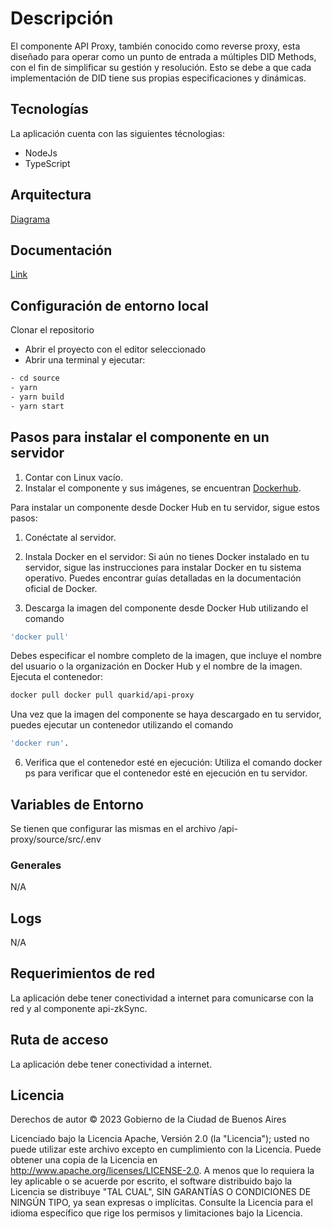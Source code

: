 # Descripción

El componente API Proxy, también conocido como reverse proxy, esta diseñado para
operar como un punto de entrada a múltiples DID Methods, con el fin de simplificar su gestión y
resolución. Esto se debe a que cada implementación de DID tiene sus propias especificaciones
y dinámicas.

## Tecnologías

La aplicación cuenta con las siguientes técnologias:

* NodeJs
* TypeScript
  
## Arquitectura
[Diagrama](https://docs.quarkid.org/Arquitectura/)

## Documentación
[Link](https://docs.quarkid.org/Arquitectura/componentes/)

## Configuración de entorno local
Clonar el repositorio

- Abrir el proyecto con el editor seleccionado
- Abrir una terminal y ejecutar:

```bash
- cd source
- yarn
- yarn build
- yarn start
```

## Pasos para instalar el componente en un servidor

1. Contar con Linux vacío. 
2. Instalar el componente y sus imágenes, se encuentran [Dockerhub](https://hub.docker.com/r/quarkid/api-proxy). 

Para instalar un componente desde Docker Hub en tu servidor, sigue estos pasos:

1. Conéctate al servidor.

2. Instala Docker en el servidor:
Si aún no tienes Docker instalado en tu servidor, sigue las instrucciones para instalar Docker en tu sistema operativo. Puedes encontrar guías detalladas en la documentación oficial de Docker.

3. Descarga la imagen del componente desde Docker Hub utilizando el comando
   
```bash
'docker pull'
```

Debes especificar el nombre completo de la imagen, que incluye el nombre del usuario o la organización en Docker Hub y el nombre de la imagen. Ejecuta el contenedor: 

```bash
docker pull docker pull quarkid/api-proxy
```

Una vez que la imagen del componente se haya descargado en tu servidor, puedes ejecutar un contenedor utilizando el comando

```bash
'docker run'.
```

6. Verifica que el contenedor esté en ejecución:
Utiliza el comando docker ps para verificar que el contenedor esté en ejecución en tu servidor.


## Variables de Entorno

Se tienen que configurar las mismas en el archivo /api-proxy/source/src/.env

### Generales

N/A

## Logs

N/A

## Requerimientos de red

La aplicación debe tener conectividad a internet para comunicarse con la red y al componente api-zkSync.

## Ruta de acceso
La aplicación debe tener conectividad a internet.

## Licencia
Derechos de autor © 2023 Gobierno de la Ciudad de Buenos Aires

Licenciado bajo la Licencia Apache, Versión 2.0 (la "Licencia");
usted no puede utilizar este archivo excepto en cumplimiento con la Licencia.
Puede obtener una copia de la Licencia en
http://www.apache.org/licenses/LICENSE-2.0.
A menos que lo requiera la ley aplicable o se acuerde por escrito, el software
distribuido bajo la Licencia se distribuye "TAL CUAL",
SIN GARANTÍAS O CONDICIONES DE NINGÚN TIPO, ya sean expresas o implícitas.
Consulte la Licencia para el idioma específico que rige los permisos y
limitaciones bajo la Licencia.
